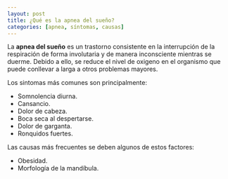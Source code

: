 ```yaml
---
layout: post
title: ¿Qué es la apnea del sueño?
categories: [apnea, síntomas, causas]
---
```


La **apnea del sueño** es un trastorno consistente en la interrupción de la respiración de forma involutaria y de manera inconsciente mientras se duerme. Debido a ello, se reduce el nivel de oxigeno en el organismo que puede conllevar a larga a otros problemas mayores. 

Los sintomas más comunes son principalmente:
* Somnolencia diurna.
* Cansancio.
* Dolor de cabeza.
* Boca seca al despertarse.
* Dolor de garganta.
* Ronquidos fuertes.

Las causas más frecuentes se deben algunos de estos factores:
* Obesidad. 
* Morfología de la mandíbula. 


